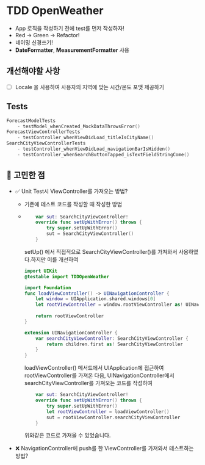 # TDD OpenWeather

- App 로직을 작성하기 전에 test를 먼저 작성하자!
- Red -> Green -> Refactor!
- 네이밍 신경쓰기!
- **DateFormatter**, **MeasurementFormatter** 사용



## 개선해야할 사항

- [ ] Locale 을 사용하여 사용자의 지역에 맞는 시간/온도 포맷 제공하기



## Tests

```swift
ForecastModelTests
	- testModel_whenCreated_MockDataThrowsError()
ForecastViewControllerTests
	- testController_whenViewDidLoad_titleIsCityName()
SearchCityViewControllerTests
	- testController_whenViewDidLoad_navigationBarIsHidden()
	- testController_whenSearchButtonTapped_isTextFieldStringCome()
```



## 🧐 고민한 점

- ✅ Unit Test시 ViewController를 가져오는 방법?

  - 기존에 테스트 코드를 작성할 때 작성한 방법 

  - ```swift
        var sut: SearchCityViewController!
        override func setUpWithError() throws {
            try super.setUpWithError()
            sut = SearchCityViewController()
        }
    ```

    setUp() 에서 직접적으로 SearchCityViewController()를 가져와서 사용하였다.하지만 이를 개선하여 

    ```swift
    import UIKit
    @testable import TDDOpenWeather
    
    import Foundation
    func loadViewController() -> UINavigationController {
        let window = UIApplication.shared.windows[0]
        let rootViewController = window.rootViewController as! UINavigationController
        
        return rootViewController
    }
    
    extension UINavigationController {
        var searchCityViewController: SearchCityViewController {
            return children.first as! SearchCityViewController
        }
    }
    ```

    loadViewController() 메서드에서 UIApplication에 접근하여 rootViewController를 가져온 다음, UINavigationController에서 searchCityViewController를 가져오는 코드를 작성하여

    ```swift
        var sut: SearchCityViewController!
        override func setUpWithError() throws {
            try super.setUpWithError()
            let rootViewController = loadViewController()
            sut = rootViewController.searchCityViewController
        }
    ```

    위와같은 코드로 가져올 수 있었습니다. 

- ❌ NavigationController에 push를 한 ViewController를 가져와서 테스트하는 방법?